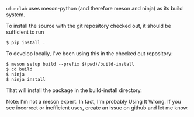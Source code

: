 `ufunclab` uses meson-python (and therefore meson and ninja) as its
build system.

To install the source with the git repository checked out, it should
be sufficient to run

    $ pip install .

To develop locally, I've been using this in the checked out
repository:

    $ meson setup build --prefix $(pwd)/build-install
    $ cd build
    $ ninja
    $ ninja install

That will install the package in the build-install directory.

Note: I'm not a meson expert. In fact, I'm probably Using It Wrong.
If you see incorrect or inefficient uses, create an issue on github
and let me know.
